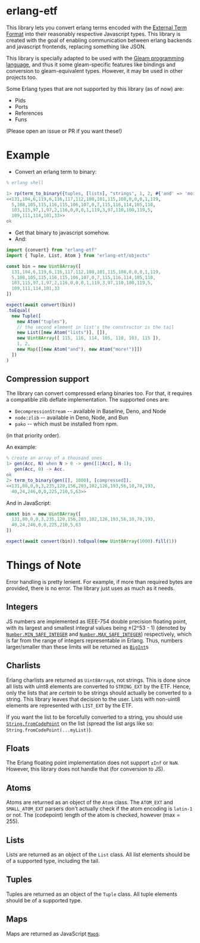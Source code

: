 # erlang-etf

This library lets you convert erlang terms encoded with the [External Term Format](https://www.erlang.org/docs/27/apps/erts/erl_ext_dist)
into their reasonably respective Javascript types. This library is created with the goal of enabling communication between erlang
backends and javascript frontends, replacing something like JSON.

This library is specially adapted to be used with the [Gleam programming language](https://gleam.run), and thus it some gleam-specific
features like bindings and conversion to gleam-equivalent types. However, it may be used in other projects too.

Some Erlang types that are not supported by this library (as of now) are:

- Pids
- Ports
- References
- Funs

(Please open an issue or PR if you want these!)

# Example

- Convert an erlang term to binary:

```erl
% erlang shell

1> rp(term_to_binary({tuples, [lists], "strings", 1, 2, #{'and' => 'more!'}})).
<<131,104,6,119,6,116,117,112,108,101,115,108,0,0,0,1,119,
  5,108,105,115,116,115,106,107,0,7,115,116,114,105,110,
  103,115,97,1,97,2,116,0,0,0,1,119,3,97,110,100,119,5,
  109,111,114,101,33>>
ok
```

- Get that binary to javascript somehow.
- And:

```js
import {convert} from "erlang-etf"
import { Tuple, List, Atom } from "erlang-etf/objects"

const bin = new Uint8Array([
  131,104,6,119,6,116,117,112,108,101,115,108,0,0,0,1,119,
  5,108,105,115,116,115,106,107,0,7,115,116,114,105,110,
  103,115,97,1,97,2,116,0,0,0,1,119,3,97,110,100,119,5,
  109,111,114,101,33
])

expect(await convert(bin))
.toEqual(
  new Tuple([
    new Atom("tuples"),
    // the second element in list's the constructor is the tail
    new List([new Atom("lists")], []), 
    new Uint8Array([ 115, 116, 114, 105, 110, 103, 115 ]),
    1, 2,
    new Map([[new Atom("and"), new Atom("more!")]])
  ])
)
```

## Compression support

The library can convert compressed erlang binaries too. For that, it requires
a compatible zlib deflate implementation. The supported ones are:

- `DecompressionStream` -- available in Baseline, Deno, and Node
- `node:zlib` -- available in Deno, Node, and Bun
- `pako` -- which must be installed from npm.

(in that priority order).

An example:

```erl
% create an array of a thousand ones
1> gen(Acc, N) when N > 0 -> gen([1|Acc], N-1);
   gen(Acc, 0) -> Acc.
ok
2> term_to_binary(gen([], 1000), [compressed]).
<<131,80,0,0,3,235,120,156,203,102,126,193,56,10,70,193,
  40,24,246,0,0,225,210,5,63>>
```

And in JavaScript:

```js
const bin = new Uint8Array([
  131,80,0,0,3,235,120,156,203,102,126,193,56,10,70,193,
  40,24,246,0,0,225,210,5,63
])

expect(await convert(bin)).toEqual(new Uint8Array(1000).fill(1))
```

# Things of Note

Error handling is pretty lenient. For example, if more than required bytes are provided, there is no error. The library just uses as
much as it needs.

## Integers

JS numbers are implemented as IEEE-754 double precision floating point, with its largest and smallest integral values being ±(2^53 - 1) (denoted by
[`Number.MIN_SAFE_INTEGER`](https://developer.mozilla.org/en-US/docs/Web/JavaScript/Reference/Global_Objects/Number/MIN_SAFE_INTEGER)
and [`Number.MAX_SAFE_INTEGER`](https://developer.mozilla.org/en-US/docs/Web/JavaScript/Reference/Global_Objects/Number/MAX_SAFE_INTEGER))
respectively, which is far from the range of integers representable in Erlang. Thus, numbers larger/smaller than these limits will be
returned as [`BigInt`](https://developer.mozilla.org/en-US/docs/Web/JavaScript/Reference/Global_Objects/BigInt)s

## Charlists

Erlang charlists are returned as `Uint8Array`s, not strings. This is done since all lists with uint8 elements are converted to
`STRING_EXT` by the ETF. Hence, only the lists that are *certain* to be strings should actually be converted to a string.
This library leaves that decision to the user. Lists with non-uint8 elements are represented with `LIST_EXT` by the ETF.

If you want the list to be forcefully converted to a string, you should use
[`String.fromCodePoint`](https://developer.mozilla.org/en-US/docs/Web/JavaScript/Reference/Global_Objects/String/fromCodePoint) on
the list (spread the list args like so: `String.fromCodePoint(...myList)`).

## Floats

The Erlang floating point implementation does not support `±Inf` or `NaN`. However, this library does not handle that (for conversion to JS).

## Atoms

Atoms are returned as an object of the `Atom` class. The `ATOM_EXT` and `SMALL_ATOM_EXT` parsers don't actually check if the
atom encoding is `latin-1` or not. The (codepoint) length of the atom is checked, however (max = 255).

## Lists

Lists are returned as an object of the `List` class. All list elements should be of a supported type, including the tail. 

## Tuples

Tuples are returned as an object of the `Tuple` class. All tuple elements should be of a supported type.

## Maps

Maps are returned as JavaScript [`Map`s](https://developer.mozilla.org/en-US/docs/Web/JavaScript/Reference/Global_Objects/Map).
